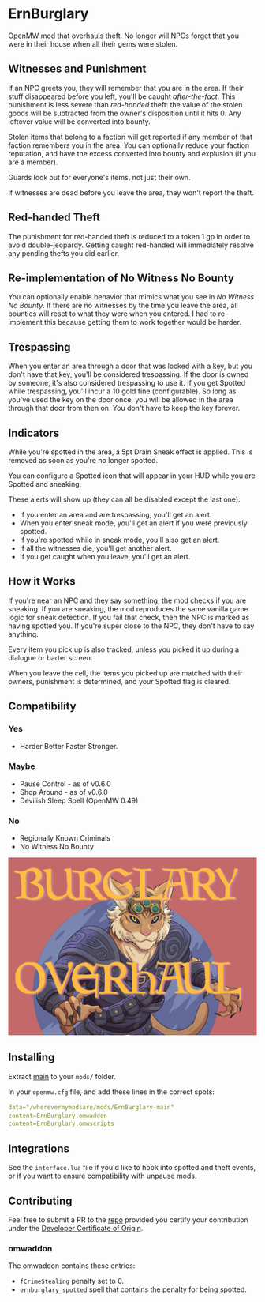 # ErnBurglary
OpenMW mod that overhauls theft. No longer will NPCs forget that you were in their house when all their gems were stolen.

## Witnesses and Punishment
If an NPC greets you, they will remember that you are in the area. If their stuff disappeared before you left, you'll be caught *after-the-fact*. This punishment is less severe than *red-handed* theft: the value of the stolen goods will be subtracted from the owner's disposition until it hits 0. Any leftover value will be converted into bounty.

Stolen items that belong to a faction will get reported if any member of that faction remembers you in the area. You can optionally reduce your faction reputation, and have the excess converted into bounty and explusion (if you are a member).

Guards look out for everyone's items, not just their own.

If witnesses are dead before you leave the area, they won't report the theft.

## Red-handed Theft
The punishment for red-handed theft is reduced to a token 1 gp in order to avoid double-jeopardy. Getting caught red-handed will immediately resolve any pending thefts you did earlier.

## Re-implementation of No Witness No Bounty
You can optionally enable behavior that mimics what you see in *No Witness No Bounty*. If there are no witnesses by the time you leave the area, all bounties will reset to what they were when you entered. I had to re-implement this because getting them to work together would be harder.

## Trespassing
When you enter an area through a door that was locked with a key, but you don't have that key, you'll be considered trespassing. If the door is owned by someone, it's also considered trespassing to use it.
If you get Spotted while trespassing, you'll incur a 10 gold fine (configurable).
So long as you've used the key on the door once, you will be allowed in the area through that door from then on. You don't have to keep the key forever.

## Indicators
While you're spotted in the area, a 5pt Drain Sneak effect is applied. This is removed as soon as you're no longer spotted.

You can configure a Spotted icon that will appear in your HUD while you are Spotted and sneaking.

These alerts will show up (they can all be disabled except the last one):
- If you enter an area and are trespassing, you'll get an alert.
- When you enter sneak mode, you'll get an alert if you were previously spotted.
- If you're spotted while in sneak mode, you'll also get an alert.
- If all the witnesses die, you'll get another alert.
- If you get caught when you leave, you'll get an alert.

## How it Works
If you're near an NPC and they say something, the mod checks if you are sneaking. If you are sneaking, the mod reproduces the same vanilla game logic for sneak detection. If you fail that check, then the NPC is marked as having spotted you. If you're super close to the NPC, they don't have to say anything.

Every item you pick up is also tracked, unless you picked it up during a dialogue or barter screen.

When you leave the cell, the items you picked up are matched with their owners, punishment is determined, and your Spotted flag is cleared.

## Compatibility

### Yes
- Harder Better Faster Stronger.

### Maybe
- Pause Control - as of v0.6.0
- Shop Around - as of v0.6.0
- Devilish Sleep Spell (OpenMW 0.49)

### No
- Regionally Known Criminals
- No Witness No Bounty

![a thief with a big bag, created with AI](title_image.jpg)

## Installing
Extract [main](https://github.com/erinpentecost/ErnBurglary/archive/refs/heads/main.zip) to your `mods/` folder.


In your `openmw.cfg` file, and add these lines in the correct spots:

```yaml
data="/wherevermymodsare/mods/ErnBurglary-main"
content=ErnBurglary.omwaddon
content=ErnBurglary.omwscripts
```

## Integrations

See the `interface.lua` file if you'd like to hook into spotted and theft events, or if you want to ensure compatibility with unpause mods. 


## Contributing

Feel free to submit a PR to the [repo](https://github.com/erinpentecost/ErnBurglary) provided you certify your contribution under the [Developer Certificate of Origin](https://developercertificate.org/).

### omwaddon
The omwaddon contains these entries:
* `fCrimeStealing` penalty set to 0.
* `ernburglary_spotted` spell that contains the penalty for being spotted.
